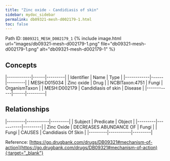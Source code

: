 ```yaml
---
title: "Zinc oxide - Candidiasis of skin"
sidebar: mydoc_sidebar
permalink: db09321-mesh-d002179-1.html
toc: false 
---
```



Path ID: `DB09321_MESH_D002179_1`
{% include image.html url="images/db09321-mesh-d002179-1.png" file="db09321-mesh-d002179-1.png" alt="db09321-mesh-d002179-1" %}

## Concepts

|------------|------|---------|
| Identifier | Name | Type    |
|------------|------|---------|
| MESH:D015034 | Zinc oxide | Drug |
| NCBITaxon:4751 | Fungi | OrganismTaxon |
| MESH:D002179 | Candidiasis of skin | Disease |
|------------|------|---------|

## Relationships

|---------|-----------|---------|
| Subject | Predicate | Object  |
|---------|-----------|---------|
| Zinc Oxide | DECREASES ABUNDANCE OF | Fungi |
| Fungi | CAUSES | Candidiasis Of Skin |
|---------|-----------|---------|

Reference: [https://go.drugbank.com/drugs/DB09321#mechanism-of-action](https://go.drugbank.com/drugs/DB09321#mechanism-of-action){:target="_blank"}